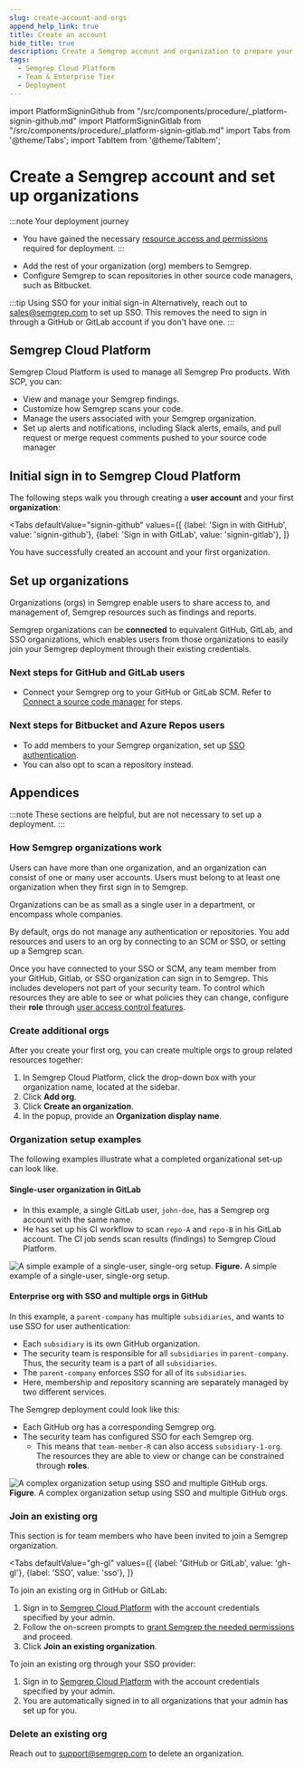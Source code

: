 ```yaml
---
slug: create-account-and-orgs
append_help_link: true
title: Create an account
hide_title: true
description: Create a Semgrep account and organization to prepare your deployment for the addition of repositories and team members.
tags:
  - Semgrep Cloud Platform
  - Team & Enterprise Tier
  - Deployment
---
```


import PlatformSigninGithub from "/src/components/procedure/_platform-signin-github.md"
import PlatformSigninGitlab from "/src/components/procedure/_platform-signin-gitlab.md"
import Tabs from '@theme/Tabs';
import TabItem from '@theme/TabItem';

# Create a Semgrep account and set up organizations

:::note Your deployment journey
- You have gained the necessary [resource access and permissions](/deployment/checklist) required for deployment.
:::

* Add the rest of your organization (org) members to Semgrep. 
* Configure Semgrep to scan repositories in other source code managers, such as Bitbucket.

:::tip Using SSO for your initial sign-in 
Alternatively, reach out to [<i class="fa-regular fa-envelope"></i> sales@semgrep.com](mailto:sales@semgrep.com) to set up SSO. This removes the need to sign in through a GitHub or GitLab account if you don't have one.
:::

## Semgrep Cloud Platform

Semgrep Cloud Platform is used to manage all Semgrep Pro products. With SCP, you can:

- View and manage your Semgrep findings.
- Customize how Semgrep scans your code.
- Manage the users associated with your Semgrep organization.
- Set up alerts and notifications, including Slack alerts, emails, and pull request or merge request comments pushed to your source code manager

## Initial sign in to Semgrep Cloud Platform

The following steps walk you through creating a **user account** and your first **organization**:

<Tabs
    defaultValue="signin-github"
    values={[
    {label: 'Sign in with GitHub', value: 'signin-github'},
    {label: 'Sign in with GitLab', value: 'signin-gitlab'},
    ]}
>

<TabItem value='signin-github'>

<PlatformSigninGithub />

</TabItem>

<TabItem value='signin-gitlab'>

<PlatformSigninGitlab />

</TabItem>

</Tabs>

You have successfully created an account and your first organization.

## Set up organizations

Organizations (orgs) in Semgrep enable users to share access to, and management of, Semgrep resources such as findings and reports.

Semgrep organizations can be **connected** to equivalent GitHub, GitLab, and SSO organizations, which enables users from those organizations to easily join your Semgrep deployment through their existing credentials.

### Next steps for GitHub and GitLab users

- Connect your Semgrep org to your GitHub or GitLab SCM. Refer to [<i class="fa-regular fa-file-lines"></i> Connect a source code manager](/deployment/connect-an-org) for steps.

### Next steps for Bitbucket and Azure Repos users

- To add members to your Semgrep organization, set up [<i class="fa-regular fa-file-lines"></i> SSO authentication](/deployment/sso).
- You can also opt to scan a repository instead.

## Appendices 

:::note 
These sections are helpful, but are not necessary to set up a deployment.
:::

### How Semgrep organizations work

Users can have more than one organization, and an organization can consist of one or many user accounts. Users must belong to at least one organization when they first sign in to Semgrep. 

Organizations can be as small as a single user in a department, or encompass whole companies. 

By default, orgs do not manage any authentication or repositories. You add resources and users to an org by connecting to an SCM or SSO, or setting up a Semgrep scan.

Once you have connected to your SSO or SCM, any team member from your GitHub, Gitlab, or SSO organization can sign in to Semgrep. This includes developers not part of your security team. To control which resources they are able to see or what policies they can change, configure their **role** through [<i class="fa-regular fa-file-lines"></i> user access control features](/deployment/user-management).

### Create additional orgs

After you create your first org, you can create multiple orgs to group related resources together:

1. In Semgrep Cloud Platform, click the drop-down box with your organization name, located at the sidebar.
2. Click **Add org**.
3. Click **Create an organization**.
4. In the popup, provide an **Organization display name**.

### Organization setup examples


The following examples illustrate what a completed organizational set-up can look like.

#### Single-user organization in GitLab

- In this example, a single GitLab user, `john-doe`, has a Semgrep org account with the same name.
- He has set up his CI workflow to scan `repo-A` and `repo-B` in his GitLab account. The CI job sends scan results (findings) to Semgrep Cloud Platform.

![A simple example of a single-user, single-org setup.](/img/personal-org.png#md-noborder)
**Figure.** A simple example of a single-user, single-org setup.

#### Enterprise org with SSO and multiple orgs in GitHub

In this example, a `parent-company` has multiple `subsidiaries`, and wants to use SSO for user authentication:

- Each `subsidiary` is its own GitHub organization. 
- The security team is responsible for all `subsidiaries` in `parent-company`. Thus, the security team is a part of all `subsidiaries`.
- The `parent-company` enforces SSO for all of its `subsidiaries`.
- Here, membership and repository scanning are separately managed by two different services.

The Semgrep deployment could look like this:

- Each GitHub org has a corresponding Semgrep org.
- The security team has configured SSO for each Semgrep org.
    - This means that `team-member-R` can also access `subsidiary-1-org`. The resources they are able to view or change can be constrained through **roles**.

![A complex organization setup using SSO and multiple GitHub orgs.](/img/multiple-orgs.png)
**Figure**. A complex organization setup using SSO and multiple GitHub orgs.

### Join an existing org

This section is for team members who have been invited to join a Semgrep organization.

<Tabs
    defaultValue="gh-gl"
    values={[
    {label: 'GitHub or GitLab', value: 'gh-gl'},
    {label: 'SSO', value: 'sso'},
    ]}
>

<TabItem value='gh-gl'>

To join an existing org in GitHub or GitLab:

1. Sign in to [<i class="fas fa-external-link fa-xs"></i> Semgrep Cloud Platform](https://semgrep.dev/login) with the account credentials specified by your admin.
1. Follow the on-screen prompts to [grant Semgrep the needed permissions](/semgrep-cloud-platform/getting-started/#requested-permissions-for-github-and-gitlab) and proceed.
1. Click **Join an existing organization**.

</TabItem>

<TabItem value='sso'>

To join an existing org through your SSO provider:

1. Sign in to [<i class="fas fa-external-link fa-xs"></i> Semgrep Cloud Platform](https://semgrep.dev/login) with the account credentials specified by your admin.
2. You are automatically signed in to all organizations that your admin has set up for you.

</TabItem>

</Tabs>

### Delete an existing org

Reach out to [<i class="fa-regular fa-envelope"></i> support@semgrep.com](mailto:support@semgrep.com) to delete an organization.

